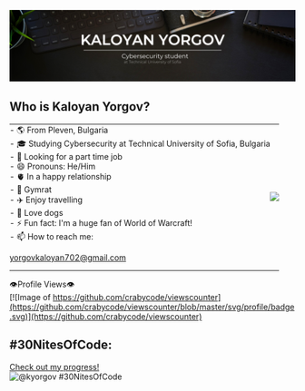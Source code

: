 ![Banner](banner.png)

## Who is Kaloyan Yorgov?
<table border="0" style="border:none; margin:0; padding:0;">
  <tr style="border:none; margin:0; padding:0;">
  <td style="border:none; margin:0; padding:0;">
    - 🌎 From Pleven, Bulgaria <br>
    - 🎓 Studying Cybersecurity at Technical University of Sofia, Bulgaria <br>
    - 💼 Looking for a part time job <br>
    - 😄 Pronouns: He/Him <br>
    - 🫀 In a happy relationship <br>
    - 💪 Gymrat <br>
    - ✈️ Enjoy travelling <br>
    - 🐶 Love dogs <br>
    - ⚡ Fun fact: I'm a huge fan of World of Warcraft! <br>
    - 📫 How to reach me: 
    
  [yorgovkaloyan702@gmail.com](yorgovkaloyan702@gmail.com) <br>
  </td>
  <td style="border:none; margin:0; padding:0;">
    <img src = "https://avatars.githubusercontent.com/u/155481840?v=4">
  </td>
  </tr>
</table>

👁️Profile Views👁️
<br> [![Image of https://github.com/crabycode/viewscounter](https://github.com/crabycode/viewscounter/blob/master/svg/profile/badge.svg)](https://github.com/crabycode/viewscounter) 

## #30NitesOfCode:
  [Check out my progress!](https://www.codedex.io/@kyorgov/30-nites-of-code)  
  ![@kyorgov #30NitesOfCode](https://www.codedex.io/api/petStatus?user=kyorgov)
